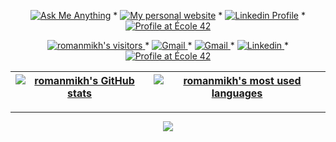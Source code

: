 <!-- <p align="right">
	<img alt="romanmikh's visitors" src="https://komarev.com/ghpvc/?username=romanmikh&color=yellow&style=flat&label=visitors" />
	<img alt="romanmikh's followers" src="https://img.shields.io/github/followers/romanmikh?color=yellow" />
	<img alt="romanmikh's stars" src="https://img.shields.io/github/stars/romanmikh?color=yellow" />
</p>

[![black & bellow Chat GPT!](img/sonic_ring_jump_short.gif)](https://www.linkedin.com/in/roman-mikhaylenko-183314105/)t 

I'm a computer science student at [École 42](https://42london.com/). I mainly work with Python, C and C++ with research interests in ML within healthcare & sustainability, and an offbeat passion for game design.--> 

<p align="center">
	<a href="mailto:amanda_pinha@hotmail.com"><img alt="Ask Me Anything" src="https://img.shields.io/badge/-Ask_me_anything-orchid?style=flat&logo=Gmail&logoColor=white&link=mailto:amanda_pinha@hotmail.com" /></a>
	<span> * </span>
	<a href="https://appinha.dev/about/"><img alt="My personal website" src="https://img.shields.io/badge/-www.appinha.dev-slateblue?style=flat&logoColor=white&link=https://appinha.dev/about/" /></a>
	<span> * </span>
	<a href="https://www.linkedin.com/in/appinha/"><img alt="Linkedin Profile" src="https://img.shields.io/badge/-Linkedin_Profile-0072b1?style=flat&logo=Linkedin&logoColor=white&link=https://www.linkedin.com/in/appinha/" /></a>
	<span> * </span>
	<a href="https://profile.intra.42.fr/apuchill"><img alt="Profile at École 42" src="https://img.shields.io/badge/-apuchill_@_42-teal?style=flat&logoColor=white&link=https://profile.intra.42.fr/apuchill" /></a>
</p>

<p align="center">
    	<a href="https://www.romanm.dev/">
		<img alt="romanmikh's visitors" src="https://komarev.com/ghpvc/?username=romanmikh&color=4285F4&style=flat&label=visitors" />
	</a>
	<span> * </span>
	<a href="https://www.romanm.dev/">
		<img alt="Gmail" src="https://img.shields.io/badge/-CV-EA4335?style=flat&logo=Alienware&logoColor=white&link=https://www.romanm.dev/" />
	</a>
	<span> * </span>
	<a href="mailto:roman.mikhaylenko14@gmail.com">
  		<img alt="Gmail" src="https://img.shields.io/badge/Gmail-FBBC05?style=flat&logo=Gmail&logoColor=white&color=FBBC05" />
	</a>
	<span> * </span>
	<a href="https://www.linkedin.com/in/roman-mikhaylenko-183314105/">
		<img alt="Linkedin" src="https://img.shields.io/badge/-Linkedin-0072b1?style=flat&logo=Linkedin&logoColor=white&link=https://www.linkedin.com/in/roman-mikhaylenko-183314105/" />
	</a>
	<span> * </span>
	<a href="https://profile.intra.42.fr/users/rmikhayl">
		<img alt="Profile at École 42" src="https://img.shields.io/badge/-rmikhayl-34A853?style=flat&logo=42&logoColor=white&link=https://profile.intra.42.fr/users/rmikhayl" />
	</a>
</p>

<div align="center">

| [![romanmikh's GitHub stats](https://github-readme-stats.vercel.app/api?username=romanmikh&count_private=true&include_all_commits=true&show_icons=true&hide=issues&hide_border=true&theme=great-gatsby)](https://github.com/romanmikh?tab=repositories) | [![romanmikh's most used languages](https://github-readme-stats.vercel.app/api/top-langs/?username=romanmikh&layout=compact&hide_border=true&theme=great-gatsby&cache_bust=1)](https://github.com/romanmikh?tab=repositories) |
|:-:|:-:|

</div>

---
<div align="center">

<img src="https://github.com/romanmikh/42_cub3d/blob/main/cub3d.gif" />

</div>


<!--<picture>
  <source media="(prefers-color-scheme: light)" srcset="https://raw.githubusercontent.com/romanmikh/romanmikh/output/github-contribution-grid-snake.svg" />
  <img alt="github-snake" src="https://raw.githubusercontent.com/romanmikh/romanmikh/output/github-contribution-grid-snake.svg" />
</picture> -->
